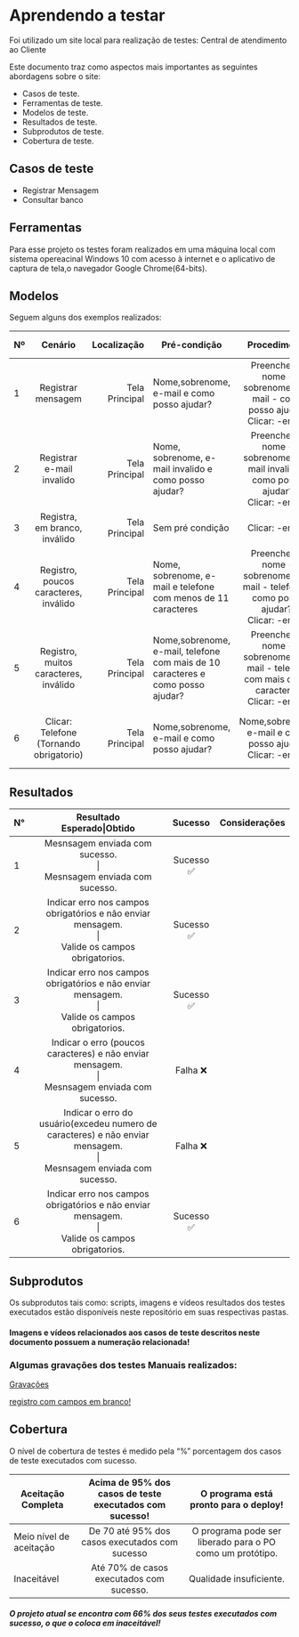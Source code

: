 # Aprendendo a testar
Foi utilizado um site local para realização de testes: Central de atendimento ao Cliente

Este documento traz como aspectos mais importantes as seguintes abordagens sobre o site:


* Casos de teste. 
* Ferramentas de teste. 
* Modelos de teste. 
* Resultados de teste. 
* Subprodutos de teste. 
* Cobertura de teste. 

## Casos de teste

* Registrar Mensagem
* Consultar banco



## Ferramentas

Para esse projeto os testes foram realizados em uma máquina local com sistema opereacinal Windows 10 com acesso à internet e o aplicativo de captura de tela,o navegador Google Chrome(64-bits).

## Modelos

Seguem alguns dos exemplos realizados:



| Nº | Cenário | Localização | Pré-condição | Procedimento | Resultado esperado:
| ------------- |:-------------:| -----:| ------------- |:-------------:| -----:|
| 1 | Registrar mensagem | Tela Principal | Nome,sobrenome, e-mail e como posso ajudar? | Preencher: - nome - sobrenome - e-mail - como posso ajudar?<br/> Clicar: -enviar| Mensagem enviada com sucesso!. |
| 2  | Registrar e-mail invalido| Tela Principal | Nome, sobrenome, e-mail invalido e como posso ajudar? | Preencher: - nome - sobrenome - e-mail invalido e como posso ajudar? <br/> Clicar: -enviar | Indicar erro nos campos obrigatórios e não enviar mensagem. |
| 3 | Registra, em branco, inválido | Tela Principal | Sem pré condição | Clicar: -enviar | Indicar o erro e enviar mensagem. |
| 4 | Registro, poucos caracteres, inválido | Tela Principal | Nome, sobrenome, e-mail e telefone com menos de 11 caracteres | Preencher: - nome - sobrenome - e-mail - telefone - como posso ajudar?. <br/> Clicar: -enviar | Indicar o erro (poucos caracteres) e não enviar mensagem. |
| 5 | Registro, muitos caracteres, inválido | Tela Principal | Nome,sobrenome, e-mail, telefone com mais de 10 caracteres e como posso ajudar? | Preencher: - nome - sobrenome - e-mail - telefone com mais de 11 caracteres  <br/> Clicar: -enviar | Indicar o erro(excedeu caracteres) e não enviar enviar mensagem. |
| 6 | Clicar: Telefone (Tornando obrigatorio)  | Tela Principal | Nome,sobrenome, e-mail e como posso ajudar? | Nome,sobrenome, e-mail e como posso ajudar? <br/> Clicar: -enviar | Indicar o erro campos obrigatorios e não enviar mensagem. |


## Resultados

|N°|Resultado <br/> Esperado\|Obtido|  Sucesso  |Considerações|
| ------------- |:----------------:|:--------:| ------------- |
|1|Mesnsagem enviada com sucesso. <br/> \| <br/> Mesnsagem enviada com sucesso.|Sucesso ✅|
|2|Indicar erro nos campos obrigatórios e não enviar mensagem. <br/> \| <br/> Valide os campos obrigatorios. | Sucesso ✅|
|3|Indicar erro nos campos obrigatórios e não enviar mensagem. <br/> \| <br/> Valide os campos obrigatorios. | Sucesso ✅|
|4|Indicar o erro (poucos caracteres) e não enviar mensagem. <br/> \| <br/> Mesnsagem enviada com sucesso. | Falha ❌|
|5|Indicar o erro do usuário(excedeu numero de caracteres) e não  enviar mensagem. <br/> \| <br/> Mesnsagem enviada com sucesso. | Falha ❌|
|6|Indicar erro nos campos obrigatórios e não enviar mensagem. <br/> \| <br/> Valide os campos obrigatorios. | Sucesso ✅|


## Subprodutos
Os subprodutos tais como: scripts, imagens e vídeos resultados dos testes executados estão disponíveis neste repositório em suas respectivas pastas.
#### Imagens e vídeos relacionados aos casos de teste descritos neste documento possuem a numeração relacionada!


### Algumas gravações dos testes Manuais realizados:


[Gravações](https://github.com/gabrielviana33/Aprendendo-a-testar/tree/main/Videos)


[registro com campos em branco!]()


## Cobertura

O nível de cobertura de testes é medido pela “%” porcentagem dos casos de teste executados com sucesso.

|Aceitação Completa |Acima de 95% dos casos de teste executados com sucesso!|O programa está pronto para o deploy!|
| ------------- |:----------------:|:--------:|
|Meio nível de aceitação|De 70 até 95% dos casos executados com sucesso|O programa pode ser liberado para o PO como um protótipo.|
|Inaceitável|Até 70% de casos executados com sucesso.|Qualidade insuficiente.|

##### O projeto atual se encontra com 66% dos seus testes executados com sucesso, o que o coloca em inaceitável!


<br/> 

